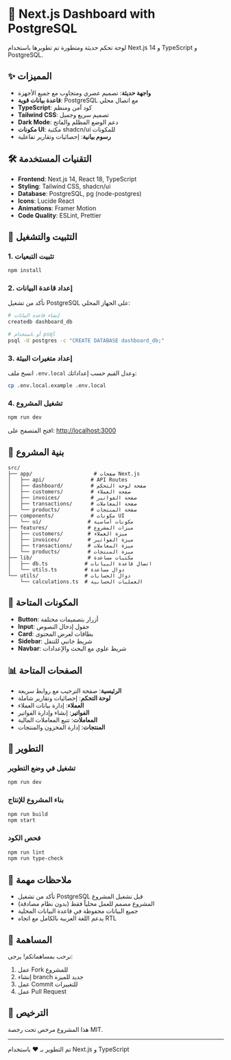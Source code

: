 # 🚀 Next.js Dashboard with PostgreSQL

لوحة تحكم حديثة ومتطورة تم تطويرها باستخدام Next.js 14 و TypeScript و PostgreSQL.

## ✨ المميزات

- **واجهة حديثة**: تصميم عصري ومتجاوب مع جميع الأجهزة
- **قاعدة بيانات قوية**: PostgreSQL مع اتصال محلي
- **TypeScript**: كود آمن ومنظم
- **Tailwind CSS**: تصميم سريع وجميل
- **Dark Mode**: دعم الوضع المظلم والفاتح
- **مكونات UI**: مكتبة shadcn/ui للمكونات
- **رسوم بيانية**: إحصائيات وتقارير تفاعلية

## 🛠️ التقنيات المستخدمة

- **Frontend**: Next.js 14, React 18, TypeScript
- **Styling**: Tailwind CSS, shadcn/ui
- **Database**: PostgreSQL, pg (node-postgres)
- **Icons**: Lucide React
- **Animations**: Framer Motion
- **Code Quality**: ESLint, Prettier

## 🚀 التثبيت والتشغيل

### 1. تثبيت التبعيات
```bash
npm install
```

### 2. إعداد قاعدة البيانات
تأكد من تشغيل PostgreSQL على الجهاز المحلي:
```bash
# إنشاء قاعدة البيانات
createdb dashboard_db

# أو باستخدام psql
psql -U postgres -c "CREATE DATABASE dashboard_db;"
```

### 3. إعداد متغيرات البيئة
انسخ ملف `.env.local` وعدل القيم حسب إعداداتك:
```bash
cp .env.local.example .env.local
```

### 4. تشغيل المشروع
```bash
npm run dev
```

افتح المتصفح على: [http://localhost:3000](http://localhost:3000)

## 📁 بنية المشروع

```
src/
├── app/                    # صفحات Next.js
│   ├── api/               # API Routes
│   ├── dashboard/         # صفحة لوحة التحكم
│   ├── customers/         # صفحة العملاء
│   ├── invoices/          # صفحة الفواتير
│   ├── transactions/      # صفحة المعاملات
│   └── products/          # صفحة المنتجات
├── components/            # مكونات UI
│   └── ui/               # مكونات أساسية
├── features/             # ميزات المشروع
│   ├── customers/        # ميزة العملاء
│   ├── invoices/         # ميزة الفواتير
│   ├── transactions/     # ميزة المعاملات
│   └── products/         # ميزة المنتجات
├── lib/                  # مكتبات مساعدة
│   ├── db.ts            # اتصال قاعدة البيانات
│   └── utils.ts         # دوال مساعدة
└── utils/               # دوال الحسابات
    └── calculations.ts  # العمليات الحسابية
```

## 🎨 المكونات المتاحة

- **Button**: أزرار بتصميمات مختلفة
- **Input**: حقول إدخال النصوص
- **Card**: بطاقات لعرض المحتوى
- **Sidebar**: شريط جانبي للتنقل
- **Navbar**: شريط علوي مع البحث والإعدادات

## 📊 الصفحات المتاحة

- **الرئيسية**: صفحة الترحيب مع روابط سريعة
- **لوحة التحكم**: إحصائيات وتقارير شاملة
- **العملاء**: إدارة بيانات العملاء
- **الفواتير**: إنشاء وإدارة الفواتير
- **المعاملات**: تتبع المعاملات المالية
- **المنتجات**: إدارة المخزون والمنتجات

## 🔧 التطوير

### تشغيل في وضع التطوير
```bash
npm run dev
```

### بناء المشروع للإنتاج
```bash
npm run build
npm start
```

### فحص الكود
```bash
npm run lint
npm run type-check
```

## 📝 ملاحظات مهمة

- تأكد من تشغيل PostgreSQL قبل تشغيل المشروع
- المشروع مصمم للعمل محلياً فقط (بدون نظام مصادقة)
- جميع البيانات محفوظة في قاعدة البيانات المحلية
- يدعم اللغة العربية بالكامل مع اتجاه RTL

## 🤝 المساهمة

نرحب بمساهماتكم! يرجى:
1. عمل Fork للمشروع
2. إنشاء branch جديد للميزة
3. عمل Commit للتغييرات
4. عمل Pull Request

## 📄 الترخيص

هذا المشروع مرخص تحت رخصة MIT.

---

تم التطوير بـ ❤️ باستخدام Next.js و TypeScript